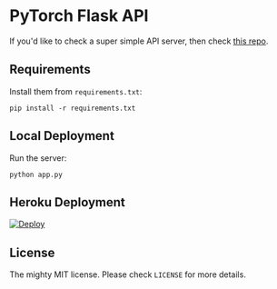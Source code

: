 # PyTorch Flask API


<!-- Check the demo [here](https://pytorch-imagenet.herokuapp.com/). -->

If you'd like to check a super simple API server, then check [this repo](https://github.com/avinassh/pytorch-flask-api).


## Requirements

Install them from `requirements.txt`:

    pip install -r requirements.txt


## Local Deployment

Run the server:

    python app.py


## Heroku Deployment

[![Deploy](https://www.herokucdn.com/deploy/button.svg)](https://heroku.com/deploy?template=https://github.com/SolomidHero/voice-conversion-flask-heroku)


## License

The mighty MIT license. Please check `LICENSE` for more details.
